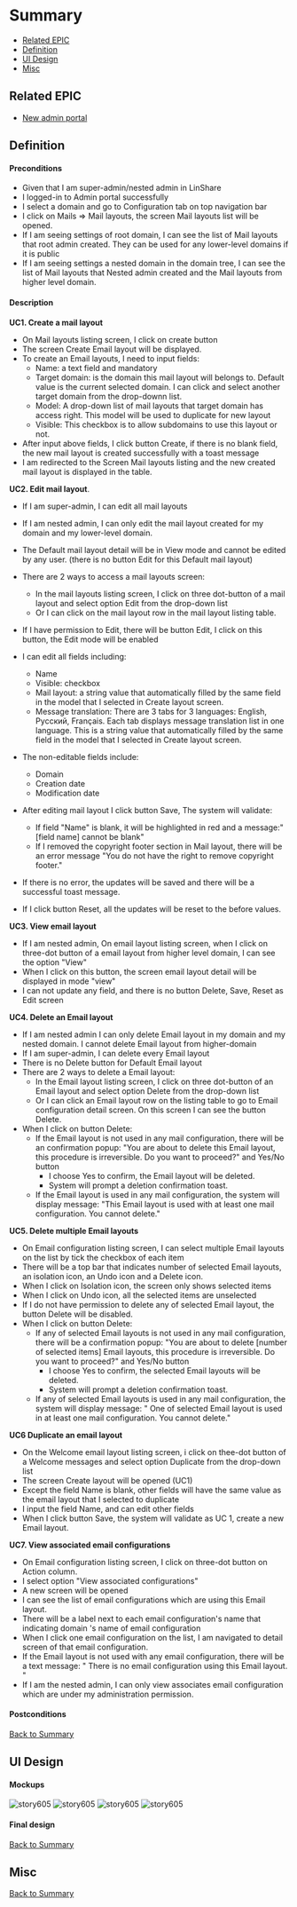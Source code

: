 # Summary

* [Related EPIC](#related-epic)
* [Definition](#definition)
* [UI Design](#ui-design)
* [Misc](#misc)

## Related EPIC

* [New admin portal](./README.md)

## Definition

#### Preconditions

- Given that I am super-admin/nested admin in LinShare
- I logged-in to Admin portal successfully
- I select a domain and go to Configuration tab on top navigation bar
- I click on Mails => Mail layouts, the screen Mail layouts list will be opened.
- If I am seeing settings of root domain, I can see the list of Mail layouts that root admin created. They can be used for any lower-level domains if it is public
- If I am seeing settings a nested domain in the domain tree, I can see the list of  Mail layouts that Nested admin created and the Mail layouts from higher level domain.

#### Description

**UC1. Create a mail layout**
- On Mail layouts listing screen, I click on create button
- The screen Create Email layout will be displayed.
- To create an Email layouts, I need to input fields:
    - Name: a text field and mandatory
    - Target domain: is the domain this mail layout will belongs to. Default value is the current selected domain. I can click and select another target domain from the drop-downn list.
    - Model: A drop-down list of mail layouts that target domain has access right. This model will be used to duplicate for new layout
    - Visible: This checkbox is to allow  subdomains to use this layout or not.
- After input above fields, I click button Create, if there is no blank field, the new mail layout is created successfully with a toast message
- I am redirected to the Screen Mail layouts listing and the new created mail layout is displayed in the table.

**UC2. Edit mail layout**.
- If I am super-admin, I can edit all mail layouts
- If I am nested admin, I can only edit the mail layout created for my domain and my lower-level domain.
- The Default mail layout detail will be in View mode and cannot be edited by any user. (there is no button Edit for this Default mail layout)
- There are 2 ways to access a mail layouts screen:
    - In the mail layouts listing screen, I click on three dot-button of a mail layout and select option Edit from the drop-down list
    - Or I can click on the mail layout  row in the mail layout listing table.
- If I have permission to Edit, there will be button Edit, I click on this button, the Edit mode will be enabled
- I can edit all fields including:
    - Name
    - Visible: checkbox
    - Mail layout: a string value that automatically filled by the same field in the model that I selected in Create layout screen.
    - Message translation: There are 3 tabs for 3 languages: English, Русский, Français. Each tab displays message translation list in one language. This is a string value that automatically filled by the same field in the model that I selected in Create layout screen.     

- The non-editable fields include:
    - Domain
    - Creation date
    - Modification date
- After editing mail layout I click button Save, The system will validate:
   - If field "Name" is blank, it will be highlighted in red and a message:"[field name] cannot be blank"
   - If I removed the copyright footer section in Mail layout, there will be an error message "You do not have the right to remove copyright footer."
- If there is no error, the updates will be saved and there will be a successful toast message.
- If I click button Reset, all the updates will be reset to the before values.

**UC3. View email layout**
- If I am nested admin, On email layout listing screen,  when I click on three-dot button of a email layout from higher level domain,
  I can see the option "View"
- When I click on this button, the screen email layout detail will be displayed in mode "view"
- I can not update any field, and there is no button Delete, Save, Reset as Edit screen

**UC4. Delete an Email layout**
- If I am nested admin I can only delete Email layout in my domain and my nested domain. I cannot delete Email layout from higher-domain
- If I am super-admin, I can delete every  Email layout
- There is no Delete button for Default Email layout
- There are 2 ways to delete a Email layout:
    - In the  Email layout listing screen, I click on three dot-button of an Email layout and select option Delete from the drop-down list
    - Or I can click an Email layout row on the listing table to go to Email configuration detail screen. On this screen I can see the button Delete.
- When I click on button Delete:
    - If the Email layout is not used in any mail configuration, there will be an confirmation popup: "You are about to delete this Email layout, this procedure is irreversible. Do you want to proceed?" and Yes/No button
        - I choose Yes to confirm, the Email layout will be deleted.
        - System will prompt a deletion confirmation toast.
    - If the Email layout is used in any mail configuration, the system will display message: "This Email layout is used with at least one mail configuration. You cannot delete."

**UC5. Delete multiple Email layouts**

- On Email configuration listing screen, I can select multiple Email layouts on the list by tick the checkbox of each item
- There will be a top bar that indicates number of selected Email layouts, an isolation icon, an Undo icon and a Delete icon.
- When I click on Isolation icon, the screen only shows selected items
- When I click on Undo icon, all the selected items are unselected
- If I do not have permission to delete any of selected Email layout, the button Delete will be disabled.
- When I click on button Delete:
    - If any of selected Email layouts is not used in any mail configuration, there will be a confirmation popup: "You are about to delete [number of selected items] Email layouts, this procedure is irreversible. Do you want to proceed?" and Yes/No button
        - I choose Yes to confirm, the selected Email layouts will be deleted.
        - System will prompt a deletion confirmation toast.
    - If any of selected Email layouts is used in any mail configuration, the system will display message: " One of selected Email layout is used in at least one mail configuration. You cannot delete."
    
**UC6 Duplicate an email layout**
- On the Welcome email layout listing screen, i click on thee-dot button of a Welcome messages and select option Duplicate from the drop-down list
- The screen Create layout will be opened (UC1)
- Except the field Name is blank, other fields will have the same value as the email layout that I selected to duplicate
- I input the field Name, and can edit other fields
- When I click button Save, the system will validate as UC 1, create a new Email layout.
  
**UC7. View associated email configurations**

- On Email configuration listing screen, I click on three-dot button on Action column.
- I select option "View associated configurations"
- A new screen will be opened
- I can see the list of email configurations which are using this Email layout.
- There will be a label next to each email configuration's name that indicating domain 's name of email configuration
- When I click one email configuration on the list, I am navigated to detail screen of that email configuration.
- If the Email layout is not used with any email configuration, there will be a text message: " There is no email configuration using this Email layout. "
- If I am the nested admin, I can only view associates email configuration which are under my administration permission.

#### Postconditions

[Back to Summary](#summary)

## UI Design

#### Mockups

![story605](./mockups/605.1.png)
![story605](./mockups/605.2.png)
![story605](./mockups/605.3.png)
![story605](./mockups/605.4.png)

#### Final design

[Back to Summary](#summary)
## Misc

[Back to Summary](#summary)
